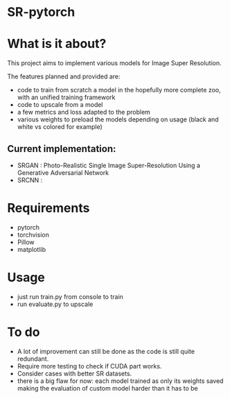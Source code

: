 # SR-pytorch

# What is it about?

This project aims to implement various models for Image Super Resolution.

The features planned and provided are:
- code to train from scratch a model in the hopefully more complete zoo, with an unified training framework
- code to upscale from a model
- a few metrics and loss adapted to the problem
- various weights to preload the models depending on usage (black and white vs colored for example)
## Current implementation:
 - SRGAN : Photo-Realistic Single Image Super-Resolution Using a Generative Adversarial Network
 - SRCNN : 
# Requirements
- pytorch
- torchvision
- Pillow
- matplotlib

# Usage

- just run train.py from console to train
- run evaluate.py to upscale

# To do
- A lot of improvement can still be done as the code is still quite redundant.
- Require more testing to check if CUDA part works.
- Consider cases with better SR datasets.
- there is a big flaw for now: each model trained as only its weights saved making the evaluation of custom model harder than it has to be
